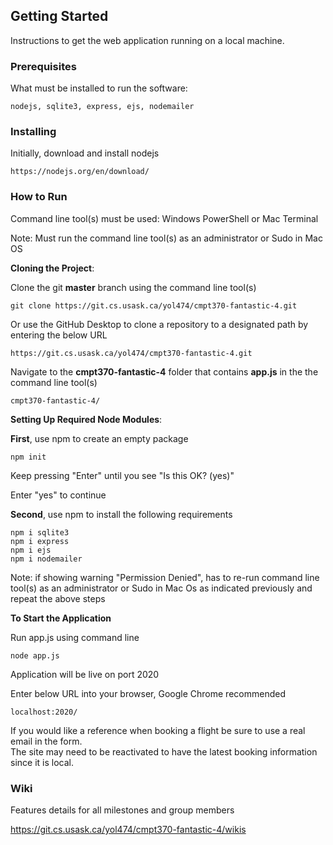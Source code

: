 ## Getting Started

Instructions to get the web application running on a local machine.

### Prerequisites 

What must be installed to run the software:

```
nodejs, sqlite3, express, ejs, nodemailer
```

### Installing
Initially, download and install nodejs

```
https://nodejs.org/en/download/
```

### How to Run

Command line tool(s) must be used: Windows PowerShell or Mac Terminal

Note: Must run the command line tool(s) as an administrator or Sudo in Mac OS

**Cloning the Project**:

Clone the git **master** branch using the command line tool(s)

```
git clone https://git.cs.usask.ca/yol474/cmpt370-fantastic-4.git
```

Or use the GitHub Desktop to clone a repository to a designated path by entering the below URL

```
https://git.cs.usask.ca/yol474/cmpt370-fantastic-4.git
```

Navigate to the **cmpt370-fantastic-4** folder that contains **app.js** in the the command line tool(s)

```
cmpt370-fantastic-4/
```

**Setting Up Required Node Modules**:

**First**, use npm to create an empty package

```
npm init
```
Keep pressing "Enter" until you see "Is this OK? (yes)"

Enter "yes" to continue

**Second**, use npm to install the following requirements

```
npm i sqlite3
npm i express
npm i ejs
npm i nodemailer
```
Note: if showing warning "Permission Denied", has to re-run command line tool(s)
      as an administrator or Sudo in Mac Os as indicated previously and repeat the above steps

**To Start the Application**

Run app.js using command line

```
node app.js
```

Application will be live on port 2020

Enter below URL into your browser, Google Chrome recommended

```
localhost:2020/
```

If you would like a reference when booking a flight be sure to use a real email in the form.<br>
The site may need to be reactivated to have the latest booking information since
it is local.

### Wiki

Features details for all milestones and group members<br>

https://git.cs.usask.ca/yol474/cmpt370-fantastic-4/wikis